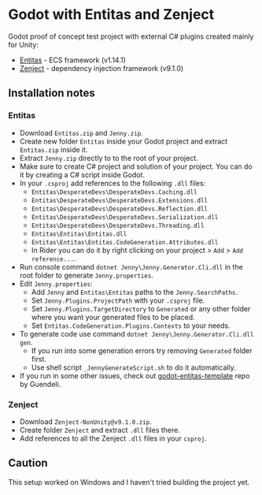 ﻿# Godot with Entitas and Zenject
Godot proof of concept test project with external C# plugins created mainly for Unity:
- [Entitas](https://github.com/sschmid/Entitas) - ECS framework (v1.14.1)
- [Zenject](https://github.com/modesttree/Zenject) - dependency injection framework (v9.1.0)

## Installation notes
### Entitas
- Download `Entitas.zip` and `Jenny.zip`.
- Create new folder `Entitas` inside your Godot project and extract `Entitas.zip` inside it.
- Extract `Jenny.zip` directly to to the root of your project.
- Make sure to create C# project and solution of your project. You can do it by creating a C# script inside Godot.
- In your `.csproj` add references to the following `.dll` files:
  - `Entitas\DesperateDevs\DesperateDevs.Caching.dll`
  - `Entitas\DesperateDevs\DesperateDevs.Extensions.dll`
  - `Entitas\DesperateDevs\DesperateDevs.Reflection.dll`
  - `Entitas\DesperateDevs\DesperateDevs.Serialization.dll`
  - `Entitas\DesperateDevs\DesperateDevs.Threading.dll`
  - `Entitas\Entitas\Entitas.dll`
  - `Entitas\Entitas\Entitas.CodeGeneration.Attributes.dll`
  - In Rider you can do it by right clicking on your project > `Add` > `Add reference...`.
- Run console command `dotnet Jenny\Jenny.Generator.Cli.dll` in the root folder to generate `Jenny.properties`.
- Edit `Jenny.properties`:
  - Add `Jenny` and `Entitas\Entitas` paths to the `Jenny.SearchPaths`.
  - Set `Jenny.Plugins.ProjectPath` with your `.csproj` file.
  - Set `Jenny.Plugins.TargetDirectory` to `Generated` or any other folder where you want your generated files to be placed.
  - Set `Entitas.CodeGeneration.Plugins.Contexts` to your needs.
- To generate code use command `dotnet Jenny\Jenny.Generator.Cli.dll gen`.
  - If you run into some generation errors try removing `Generated` folder first.
  - Use shell script `_JennyGenerateScript.sh` to do it automatically.
- If you run in some other issues, check out [godot-entitas-template](https://github.com/Guendeli/godot-entitas-template) repo by Guendeli.

### Zenject
- Download `Zenject-NonUnity@v9.1.0.zip`.
- Create folder `Zenject` and extract `.dll` files there.
- Add references to all the Zenject `.dll` files in your `csproj`.

## Caution
This setup worked on Windows and I haven't tried building the project yet.
